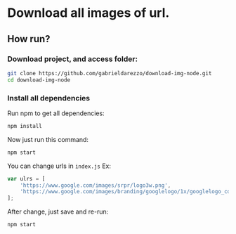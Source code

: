 # Download all images of url.  


## How run?  

### Download project, and access folder:   
```bash  
git clone https://github.com/gabrieldarezzo/download-img-node.git
cd download-img-node
```   



### Install all dependencies   
Run npm to get all dependencies:  
```bash
npm install
```  

Now just run this command:  
```bash
npm start
```  

You can change urls in `index.js` Ex:  
```js
var ulrs = [
    'https://www.google.com/images/srpr/logo3w.png',
    'https://www.google.com/images/branding/googlelogo/1x/googlelogo_color_150x54dp.png',
];
```  
After change, just save and re-run:
```bash
npm start
```  
